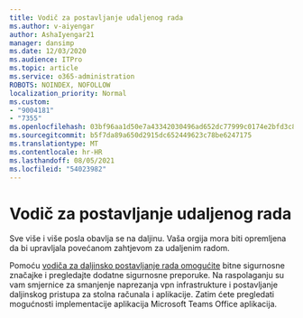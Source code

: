 ```yaml
---
title: Vodič za postavljanje udaljenog rada
ms.author: v-aiyengar
author: AshaIyengar21
manager: dansimp
ms.date: 12/03/2020
ms.audience: ITPro
ms.topic: article
ms.service: o365-administration
ROBOTS: NOINDEX, NOFOLLOW
localization_priority: Normal
ms.custom:
- "9004181"
- "7355"
ms.openlocfilehash: 03bf96aa1d50e7a43342030496ad652dc77999c0174e2bfd3c82049a60560762
ms.sourcegitcommit: b5f7da89a650d2915dc652449623c78be6247175
ms.translationtype: MT
ms.contentlocale: hr-HR
ms.lasthandoff: 08/05/2021
ms.locfileid: "54023982"
---
```

# <a name="remote-work-setup-guide"></a>Vodič za postavljanje udaljenog rada

Sve više i više posla obavlja se na daljinu. Vaša orgija mora biti opremljena da bi upravljala povećanom zahtjevom za udaljenim radom.

Pomoću [vodiča za daljinsko postavljanje rada omogućite](https://go.microsoft.com/fwlink/?linkid=2142062) bitne sigurnosne značajke i pregledajte dodatne sigurnosne preporuke. Na raspolaganju su vam smjernice za smanjenje naprezanja vpn infrastrukture i postavljanje daljinskog pristupa za stolna računala i aplikacije. Zatim ćete pregledati mogućnosti implementacije aplikacija Microsoft Teams Office aplikacija.
